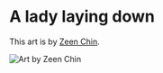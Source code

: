# A lady laying down

This art is by [Zeen Chin](https://twitter.com/zeen_chin).

![Art by Zeen Chin](lady.jpeg)